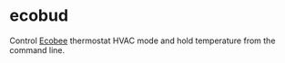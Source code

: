 # ecobud

Control [Ecobee][] thermostat HVAC mode and hold temperature from the
command line.

[ecobee]: https://ecobee.com/
  "Ecobee"
